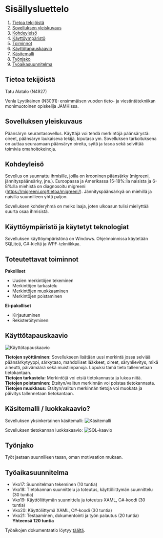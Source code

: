 # Sisällysluettelo
1. [Tietoa tekijöistä](#tietoa)
2. [Sovelluksen yleiskuvaus](#kuvaus)
3. [Kohdeyleisö](#kohde)
4. [Käyttöympäristö](#ympäristö)
5. [Toiminnot](#toiminnot)
6. [Käyttötapauskaavio](#usecase)
7. [Käsitemalli](#käsitemalli)
8. [Työnjako](#työnjako)
9. [Työaikasuunnitelma](#työaikasuunnitelma)

<a name="tietoa"></a>
## Tietoa tekijöistä
Tatu Alatalo (N4927)

Venla Lyytikäinen (N3091): ensimmäisen vuoden tieto- ja viestintätekniikan monimuotoinen opiskelija JAMKissa.


<a name="kuvaus"></a>
## Sovelluksen yleiskuvaus
Päänsäryn seurantasovellus. Käyttäjä voi tehdä merkintöjä päänsärystä: oireet, päänsäryn laukaiseva tekijä, kiputaso ym. Sovelluksen tarkoituksena on auttaa seuraamaan päänsäryn oireita, syitä ja tasoa sekä selvittää toimivia omahoitokeinoja.


<a name="kohde"></a>
## Kohdeyleisö
Sovellus on suunnattu ihmisille, joilla on krooninen päänsärky (migreeni, jännityspäänsärky, jne.). Euroopassa ja Amerikassa 15-18%:lla naisista ja 6-8%:lla miehistä on diagnosoitu migreeni (https://migreeni.org/tietoa/migreeni/).  Jännityspäänsärkyä on miehillä ja naisilla suunnilleen yhtä paljon.

Sovelluksen kohderyhmä on melko laaja, joten ulkoasun tulisi miellyttää suurta osaa ihmisistä.


<a name="ympäristö"></a>
## Käyttöympäristö ja käytetyt teknologiat
Sovelluksen käyttöympäristönä on Windows. Ohjelmoinnissa käytetään SQLiteä, C#-kieltä ja WPF-tekniikkaa.

<a name="toiminnot"></a>
## Toteutettavat toiminnot

**Pakolliset**
* Uusien merkintöjen tekeminen
* Merkintöjen tarkastelu
* Merkintöjen muokkaaminen
* Merkintöjen poistaminen

**Ei-pakolliset**
* Kirjautuminen
* Rekisteröityminen


<a name="usecase"></a>
## Käyttötapauskaavio

![Käyttötapauskaavio](https://gitlab.labranet.jamk.fi/N3091/headachetracker/-/raw/master/kuvat/usecases.jpg "Käyttötapauskaavio")

**Tietojen syöttäminen:**   Sovellukseen lisätään uusi merkintä jossa selviää päänsärkytyyppi, särkytaso, mahdolliset lääkkeet, oireet, särynlievitys, 
mikä aiheutti, päivämäärä sekä muistiinpanoja. Lopuksi tämä tieto tallennetaan tietokantaan.  
**Tietojen tarkastelu:**    Merkintöjä voi etsiä tietokannasta ja lukea niitä.  
**Tietojen poistaminen:**   Etsityn/valitun merkinnän voi poistaa tietokannasta.  
**Tietojen muokkaus:**      Etsityn/valitun merkinnän tietoja voi muokata ja päivitys tallennetaan tietokantaan.  

<a name="käsitemalli"></a>
## Käsitemalli / luokkakaavio?

Sovelluksen yksinkertainen käsitemalli:
![Käsitemalli](https://gitlab.labranet.jamk.fi/N3091/headachetracker/-/raw/master/kuvat/kasitemalli.jpg "Käsitemalli")

Sovelluksen tietokannan luokkakaavio:
![SQL-kaavio](https://gitlab.labranet.jamk.fi/N3091/headachetracker/-/raw/master/kuvat/SQL_classdiagram.jpg "SQL-kaavio")

<a name="työnjako"></a>
## Työnjako
Työt jaetaan suunnilleen tasan, oman motivaation mukaan. 

<a name="työaikasuunnitelma"></a>
## Työaikasuunnitelma
*  Vko17: Suunnitelman tekeminen (10 tuntia)
*  Vko18: Tietokannan suunnittelu ja toteutus, käyttöliittymän suunnittelu (30 tuntia)
*  Vko19: Käyttöliittymän suunnittelu ja toteutus XAML, C#-koodi (30 tuntia)
*  Vko20: Käyttöliittymä XAML, C#-koodi (30 tuntia)
*  Vko21: Testaaminen, dokumentointi ja työn palautus (20 tuntia)  
**Yhteensä 120 tuntia**

Työaikojen dokumentaatio löytyy [täältä](https://gitlab.labranet.jamk.fi/N3091/headachetracker/-/blob/master/Docs/tyotunnit.md).
